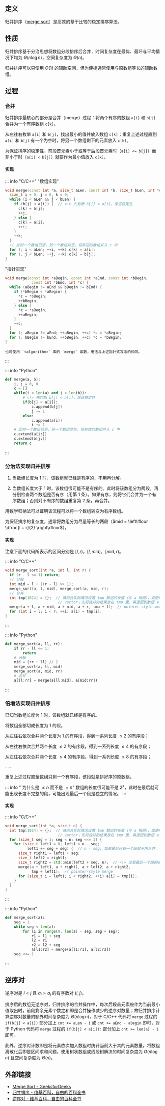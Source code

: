 ## 定义

归并排序（[merge sort](https://en.wikipedia.org/wiki/Merge_sort)）是高效的基于比较的稳定排序算法。

## 性质

归并排序基于分治思想将数组分段排序后合并，时间复杂度在最优、最坏与平均情况下均为 $\Theta (n \log n)$，空间复杂度为 $\Theta (n)$。

归并排序可以只使用 $\Theta (1)$ 的辅助空间，但为便捷通常使用与原数组等长的辅助数组。

## 过程

### 合并

归并排序最核心的部分是合并（merge）过程：将两个有序的数组 `a[i]` 和 `b[j]` 合并为一个有序数组 `c[k]`。

从左往右枚举 `a[i]` 和 `b[j]`，找出最小的值并放入数组 `c[k]`；重复上述过程直到 `a[i]` 和 `b[j]` 有一个为空时，将另一个数组剩下的元素放入 `c[k]`。

为保证排序的稳定性，前段首元素小于或等于后段首元素时（`a[i] <= b[j]`）而非小于时（`a[i] < b[j]`）就要作为最小值放入 `c[k]`。

#### 实现

::: info "C/C++"
  "数组实现"
  ```cpp
  void merge(const int *a, size_t aLen, const int *b, size_t bLen, int *c) {
    size_t i = 0, j = 0, k = 0;
    while (i < aLen && j < bLen) {
      if (b[j] < a[i]) {  // <!> 先判断 b[j] < a[i]，保证稳定性
        c[k] = b[j];
        ++j;
      } else {
        c[k] = a[i];
        ++i;
      }
      ++k;
    }
    // 此时一个数组已空，另一个数组非空，将非空的数组并入 c 中
    for (; i < aLen; ++i, ++k) c[k] = a[i];
    for (; j < bLen; ++j, ++k) c[k] = b[j];
  }
  ```
    
   "指针实现"
  ```cpp
  void merge(const int *aBegin, const int *aEnd, const int *bBegin,
              const int *bEnd, int *c) {
    while (aBegin != aEnd && bBegin != bEnd) {
      if (*bBegin < *aBegin) {
        *c = *bBegin;
        ++bBegin;
      } else {
        *c = *aBegin;
        ++aBegin;
      }
      ++c;
    }
    for (; aBegin != aEnd; ++aBegin, ++c) *c = *aBegin;
    for (; bBegin != bEnd; ++bBegin, ++c) *c = *bBegin;
  }
  ```

    也可使用 `<algorithm>` 库的 `merge` 函数，用法与上述指针式写法的相同。
:::

::: info "Python"
  ```python
  def merge(a, b):
      i, j = 0, 0
      c = []
      while(i < len(a) and j < len(b)):
          # <!> 先判断 b[j] < a[i]，保证稳定性
          if(b[j] < a[i]):
              c.append(b[j])
              j += 1
          else:
              c.append(a[i])
              i += 1
      # 此时一个数组已空，另一个数组非空，将非空的数组并入 c 中
      c.extend(a[i:])
      c.extend(b[j:])
      return c
  ```
:::

### 分治法实现归并排序

1.  当数组长度为 $1$ 时，该数组就已经是有序的，不用再分解。

2.  当数组长度大于 $1$ 时，该数组很可能不是有序的。此时将该数组分为两段，再分别检查两个数组是否有序（用第 1 条）。如果有序，则将它们合并为一个有序数组；否则对不有序的数组重复第 2 条，再合并。

用数学归纳法可以证明该流程可以将一个数组转变为有序数组。

为保证排序的复杂度，通常将数组分为尽量等长的两段（$mid = \left\lfloor \dfrac{l + r}{2} \right\rfloor$）。

#### 实现

注意下面的代码所表示的区间分别是 $[l, r)$，$[l, mid)$，$[mid, r)$。

::: info "C/C++"
  ```cpp
  void merge_sort(int *a, int l, int r) {
    if (r - l <= 1) return;
    // 分解
    int mid = l + ((r - l) >> 1);
    merge_sort(a, l, mid), merge_sort(a, mid, r);
    // 合并
    int tmp[1024] = {};  // 请结合实际情况设置 tmp 数组的长度（与 a 相同），或使用
                          // vector；先将合并的结果放在 tmp 里，再返回到数组 a
    merge(a + l, a + mid, a + mid, a + r, tmp + l);  // pointer-style merge
    for (int i = l; i < r; ++i) a[i] = tmp[i];
  }
  ```
:::

::: info "Python"
  ```python
  def merge_sort(a, ll, rr):
      if rr - ll <= 1:
          return
      # 分解
      mid = (rr + ll) // 2
      merge_sort(a, ll, mid)
      merge_sort(a, mid, rr)
      # 合并
      a[ll:rr] = merge(a[ll:mid], a[mid:rr])
  ```
:::

### 倍增法实现归并排序

已知当数组长度为 $1$ 时，该数组就已经是有序的。

将数组全部切成长度为 $1$ 的段。

从左往右依次合并两个长度为 $1$ 的有序段，得到一系列长度 $\le 2$ 的有序段；

从左往右依次合并两个长度 $\le 2$ 的有序段，得到一系列长度 $\le 4$ 的有序段；

从左往右依次合并两个长度 $\le 4$ 的有序段，得到一系列长度 $\le 8$ 的有序段；

……

重复上述过程直至数组只剩一个有序段，该段就是排好序的原数组。

::: info " 为什么是 $\le n$ 而不是 $= n$"
    数组的长度很可能不是 $2^x$，此时在最后就可能出现长度不完整的段，可能出现最后一个段是独立的情况。
:::

#### 实现

::: info "C/C++"
  ```cpp
  void merge_sort(int *a, size_t n) {
    int tmp[1024] = {};  // 请结合实际情况设置 tmp 数组的长度（与 a 相同），或使用
                          // vector；先将合并的结果放在 tmp 里，再返回到数组 a
    for (size_t seg = 1; seg < n; seg <<= 1) {
      for (size_t left1 = 0; left1 < n - seg;
            left1 += seg + seg) {  // n - seg: 如果最后只有一个段就不用合并
        size_t right1 = left1 + seg;
        size_t left2 = right1;
        size_t right2 = std::min(left2 + seg, n);  // <!> 注意最后一个段的边界
        merge(a + left1, a + right1, a + left2, a + right2,
              tmp + left1);  // pointer-style merge
        for (size_t i = left1; i < right2; ++i) a[i] = tmp[i];
      }
    }
  }
  ```
:::

::: info "Python"
  ```python
  def merge_sort(a):
      seg = 1
      while seg < len(a):
          for l1 in range(0, len(a) - seg, seg + seg):
              r1 = l1 + seg
              l2 = r1
              r2 = l2 + seg
              a[l1:r2] = merge(a[l1:r1], a[l2:r2])
      seg <<= 1
  ```
:::

## 逆序对

逆序对是 $i < j$ 且 $a_i > a_j$ 的有序数对 $(i, j)$。

排序后的数组无逆序对，归并排序的合并操作中，每次后段首元素被作为当前最小值取出时，前段剩余元素个数之和即是合并操作减少的逆序对数量；故归并排序计算逆序对数量的额外时间复杂度为 $\Theta (n \log n)$，对于 C/C++ 代码将 `merge` 过程的 `if(b[j] < a[i])` 部分加上 `cnt += aLen - i` 或 `cnt += aEnd - aBegin` 即可，对于 Python 代码将 `merge` 过程的 `if(b[j] < a[i]):` 部分加上 `cnt += len(a) - i` 即可。

此外，逆序对计数即是将元素依次加入数组时统计当前大于其的元素数量，将数组离散化后即是区间求和问题，使用树状数组或线段树解决的时间复杂度为 $O(n \log n)$ 且空间复杂度为 $\Theta (n)$。

## 外部链接

-   [Merge Sort - GeeksforGeeks](https://www.geeksforgeeks.org/merge-sort/)
-   [归并排序 - 维基百科，自由的百科全书](https://zh.wikipedia.org/wiki/%E5%BD%92%E5%B9%B6%E6%8E%92%E5%BA%8F)
-   [逆序对 - 维基百科，自由的百科全书](https://zh.wikipedia.org/wiki/%E9%80%86%E5%BA%8F%E5%AF%B9)
